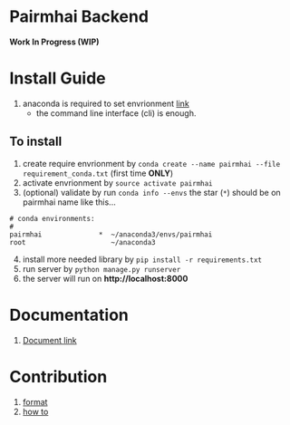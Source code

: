 # Pairmhai Backend
**Work In Progress (WIP)**

# Install Guide
1. anaconda is required to set envrionment [link](https://www.anaconda.com/download/)
    - the command line interface (cli) is enough.

## To install
1. create require envrionment by `conda create --name pairmhai --file requirement_conda.txt` (first time **ONLY**)
2. activate envrionment by `source activate pairmhai`
3. (optional) validate by run `conda info --envs` the star (`*`) should be on pairmhai name like this...
```
# conda environments:
#
pairmhai              *  ~/anaconda3/envs/pairmhai
root                     ~/anaconda3
```
4. install more needed library by `pip install -r requirements.txt`
5. run server by `python manage.py runserver`
6. the server will run on **http://localhost:8000**

# Documentation
1. [Document link](doc/README.md)

# Contribution
1. [format](doc/contribution/README.md)
2. [how to](doc/contribution/Howto.md)
